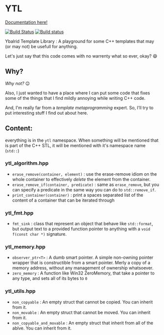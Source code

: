 # YTL

[Documentation here!](https://ybalrid.github.io/YTL/Doxygen/html/)

[![Build Status](https://travis-ci.org/Ybalrid/YTL.svg?branch=master)](https://travis-ci.org/Ybalrid/YTL)
[![Build status](https://ci.appveyor.com/api/projects/status/9sidxf2e01m8jq4u?svg=true)](https://ci.appveyor.com/project/Ybalrid/ytl)

Ybalrid Template Library : A playground for some C++ templates that may (or may not) be usefull for anything.

Let's just say that this code comes with no warrenty what so ever, okay? :smile:

## Why?

*Why not?* :wink:

Also, I just wanted to have a place where I can put some code that fixes some of the things that I find mildly annoying while writing C++ code.

And, I'm really far from a *template metaprogramming* expert. So, I'll try to put interesting stuff I find out about here.

## Content:

everything is in the `ytl` namespace. When something will be mentioned that is part of the C++ STL, it will be mentioned with it's namespace name (`std::`)

### ytl_algorithm.hpp

 - `erase_remove(container, element)` : use the erase-remove idiom on the whole container to effectively *delete* the element from the container.
 - `erase_remove_if(container, predicate)` : same as `erase_remove`, but you can specify a predicate in the same way you can do to `std::remove_if`.
 - `print_container(container)` : print a spaces separated list of the content of a container that can be iterated through

### ytl_fmt.hpp

- `fmt_sink` : class that represent an object that behave like `std::format`, but output text to a provided function pointer to anything with a `void f(const char *)` signature.

### ytl_memory.hpp

 - `observer_ptr<T>` : A dumb smart pointer. A simple non-owning pointer wrapper that is constructible from a smart pointer. Merly a copy of a memory address, without any management of ownership whatsoever.
 - `zero_memory` : A function like Win32 ZeroMemory, that take a pointer to any type, and sets all of its bytes to `0`

 ### ytl_utils.hpp
 - `non_copyable` : An empty struct that cannot be copied. You can inherit from it.
 - `non_movable` : An empty struct that cannot be moved. You can inherit from it.
 - `non_copyable_and_movable` : An empty struct that inherit from all of the ablve. You can inherit from it.
